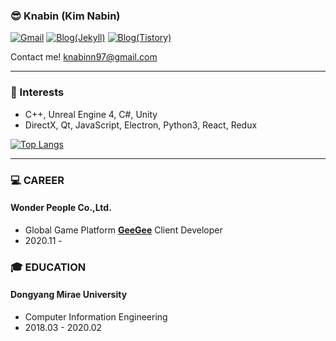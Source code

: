 
### 😎 Knabin (Kim Nabin)
[![Gmail](https://img.shields.io/badge/-Gmail-CC0000?style=flat-square&logo=Gmail&logoColor=white&link=mailto:knabinn97@gmail.com)](mailto:knabinn97@gmail.com) [![Blog(Jekyll)](https://img.shields.io/badge/-Blog(Jekyll)-FF3386?style=flat-square&logo=Jekyll&logoColor=white&link=https://knabin.github.io)](https://knabin.github.io) [![Blog(Tistory)](https://img.shields.io/badge/-Blog(Tistory)-999900?style=flat-square&logo=Blogger&logoColor=white&link=https://c1oud9.tistory.com)](https://c1oud9.tistory.com) 
<!--[![Portfolio](https://img.shields.io/badge/-Portfolio-0033CC?style=flat-square&logo=Google-Drive&logoColor=white&link=https://drive.google.com/file/d/1wwasVJymUrUPVlNVyIFdFrW0Pc53b_Fx/view?usp=sharing)](https://drive.google.com/file/d/1wwasVJymUrUPVlNVyIFdFrW0Pc53b_Fx/view?usp=sharing) [![Youtube](http://img.shields.io/badge/-Youtube-FF3333?style=flat-square&logo=Youtube&logoColor=white&link=https://www.youtube.com/channel/UC0vyJMjXLbB28_jPB-qCA1g)](https://www.youtube.com/channel/UC0vyJMjXLbB28_jPB-qCA1g)-->

Contact me! <knabinn97@gmail.com>

* * *
### 🤩 Interests
* C++, Unreal Engine 4, C#, Unity
* DirectX, Qt, JavaScript, Electron, Python3, React, Redux

[![Top Langs](https://github-readme-stats.vercel.app/api/top-langs/?username=Knabin&layout=compact&theme=dracula&hide=java)](https://github.com/anuraghazra/github-readme-stats)


* * *

### 💻 CAREER
#### Wonder People Co.,Ltd.
* Global Game Platform <a href="https://geegee.net" target="_blank"><b>GeeGee</b></a> Client Developer
* 2020.11 - 

### 🎓 EDUCATION
#### Dongyang Mirae University   
* Computer Information Engineering   
* 2018.03 - 2020.02   

<!--

* * *
### 🎮 PROJECT
| project | environment |  |
|-------|--------|-------|
| <a href="https://github.com/Knabin/Moongazer" target="_blank">Moongazer</a> | C#, Unity, Visual Studio | 2020-10 (1 week) |
| <a href="https://github.com/Knabin/crosscode" target="_blank">Crosscode(team)</a> | C++, Visual Studio, WinAPI, Direct2D | 2020-08 (2 weeks) |
| <a href="https://github.com/Knabin/mintchoco" target="_blank">River City Girls(team)</a> | C++, Visual Studio, WinAPI | 2020-07 (1 week) |
| <a href="https://github.com/Knabin/Momodora" target="_blank">Momodora 3</a> | C++, Visual Studio, WinAPI | 2020-06 (1 week) |
| <a href="https://github.com/Knabin/Nanal-Calendar" target="_blank">Nanal Calender</a> | Java, JSP 2.3 + JSON, Android Studio, Eclipse, Brackets | 2019-03 ~ 2019-11 (9 months) |
  | <a href="https://github.com/Knabin/job-seeker-A" target="_blank">Job Seeker A</a> | Java, Android Studio | 2019-06 (1 week) |

<!--+ <a href="https://drive.google.com/file/d/1AwVqMkkopVRMW0CpNrjIHZRnC7GJQqyJ/view?usp=sharing" target="_blank">and more... (google drive)</a>-->
<!--
* * *
### 🌱 STUDY
* LeetCode - <a href="https://github.com/Knabin/LeetCode" target="_blank">github</a> <a href="https://leetcode.com/Knabin/" target="_blank">LeetCode</a>
* Programmers - <a href="https://github.com/Knabin/Programmers" target="_blank">github</a>
* Baekjoon OJ - <a href="https://github.com/Knabin/Baekjoon" target="_blank">github</a>

[![Solved.ac](http://mazassumnida.wtf/api/v2/generate_badge?boj=btte02)](https://solved.ac/btte02)

* modern C++ study - <a href="https://github.com/Knabin/Cpp-Study" target="_blank">github</a>
* Python3 study - <a href="https://github.com/Knabin/Python-Study" target="_blank">github</a>


| name | link | reference |
|-------|--------|--------|
| 이득우의 언리얼 C++ 게임 개발의 정석 | <a href="https://github.com/Knabin/Unreal-Cpp" target="_blank">github</a> |  |
| 레트로의 유니티 C# 게임 프로그래밍 에센스 | <a href="https://github.com/Knabin/Essence-Unity" target="_blank">github</a> | <a href="https://www.inflearn.com/course/%EC%9C%A0%EB%8B%88%ED%8B%B0-%EA%B2%8C%EC%9E%84-%ED%94%84%EB%A1%9C%EA%B7%B8%EB%9E%98%EB%B0%8D-%EC%97%90%EC%84%BC%EC%8A%A4" target="_blank">inflearn</a> |
| C#과 유니티로 만드는 MMORPG 게임 개발 시리즈 #3 | <a href="https://github.com/Knabin/MMO-Unity" target="_blank">github</a> | <a href="https://www.inflearn.com/course/MMORPG-%EC%9C%A0%EB%8B%88%ED%8B%B0" target="_blank">inflearn</a> |
| it 취업을 위한 알고리즘 문제풀이 (with C/C++) | <a href="https://github.com/Knabin/AlgorithmQ" target="_blank">github</a> | <a href="https://www.inflearn.com/course/%EC%95%8C%EA%B3%A0%EB%A6%AC%EC%A6%98" target="_blank">inflearn</a> |
| 홍정모의 따라하며 배우는 C++ | <a href="https://github.com/Knabin/TBCppStudy" target="_blank">github</a> | <a href="https://www.inflearn.com/course/following-c-plus" target="_blank">inflearn</a> | -->
